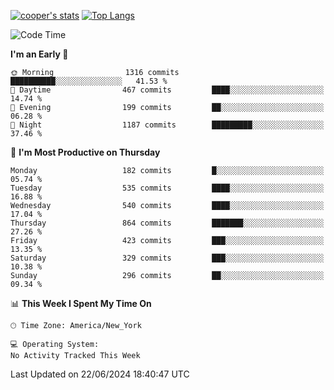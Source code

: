 [![cooper's stats](https://github-readme-stats-l2ak-km2n59e3j-coopjzs-projects.vercel.app/api?username=coopjz&count_private=true)](https://github.com/coopjz/github-readme-stats)
[![Top Langs](https://github-readme-stats-l2ak-km2n59e3j-coopjzs-projects.vercel.app/api/top-langs/?username=coopjz&count_private=true&langs_count=8&layout=compact&&hide=C)](https://github.com/coopjz/github-readme-stats)
<!--START_SECTION:waka-->
![Code Time](http://img.shields.io/badge/Code%20Time-36%20hrs%2059%20mins-blue)

**I'm an Early 🐤** 

```text
🌞 Morning                1316 commits        ██████████░░░░░░░░░░░░░░░   41.53 % 
🌆 Daytime                467 commits         ████░░░░░░░░░░░░░░░░░░░░░   14.74 % 
🌃 Evening                199 commits         ██░░░░░░░░░░░░░░░░░░░░░░░   06.28 % 
🌙 Night                  1187 commits        █████████░░░░░░░░░░░░░░░░   37.46 % 
```
📅 **I'm Most Productive on Thursday** 

```text
Monday                   182 commits         █░░░░░░░░░░░░░░░░░░░░░░░░   05.74 % 
Tuesday                  535 commits         ████░░░░░░░░░░░░░░░░░░░░░   16.88 % 
Wednesday                540 commits         ████░░░░░░░░░░░░░░░░░░░░░   17.04 % 
Thursday                 864 commits         ███████░░░░░░░░░░░░░░░░░░   27.26 % 
Friday                   423 commits         ███░░░░░░░░░░░░░░░░░░░░░░   13.35 % 
Saturday                 329 commits         ███░░░░░░░░░░░░░░░░░░░░░░   10.38 % 
Sunday                   296 commits         ██░░░░░░░░░░░░░░░░░░░░░░░   09.34 % 
```


📊 **This Week I Spent My Time On** 

```text
🕑︎ Time Zone: America/New_York

💻 Operating System: 
No Activity Tracked This Week
```


 Last Updated on 22/06/2024 18:40:47 UTC
<!--END_SECTION:waka-->
